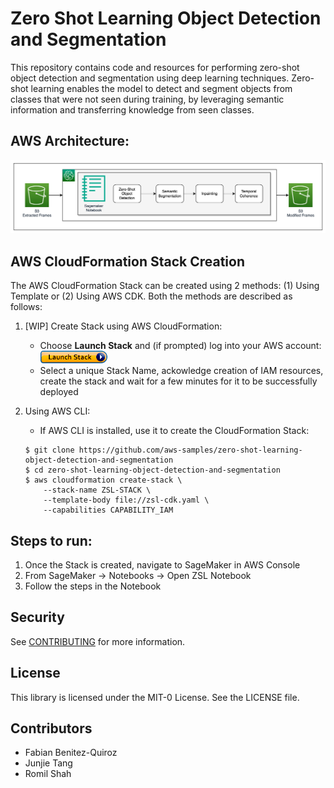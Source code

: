 # Zero Shot Learning Object Detection and Segmentation

This repository contains code and resources for performing zero-shot object detection and segmentation using deep learning techniques. Zero-shot learning enables the model to detect and segment objects from classes that were not seen during training, by leveraging semantic information and transferring knowledge from seen classes.

## AWS Architecture:
![AWSArchitecture](assets/AWSArchitecture.png)

## AWS CloudFormation Stack Creation
The AWS CloudFormation Stack can be created using 2 methods: (1) Using Template or (2) Using AWS CDK. Both the methods are described as follows:

1. [WIP] Create Stack using AWS CloudFormation:
    - Choose **Launch Stack** and (if prompted) log into your AWS account:
    [![Launch Stack](assets/LaunchStack.png)](https://console.aws.amazon.com/cloudformation/home#/stacks/create/review?templateURL=https://aws-blogs-artifacts-public.s3.amazonaws.com/artifacts/ML-13353/yolov8-pytorch-cfn-template.yaml)
    - Select a unique Stack Name, ackowledge creation of IAM resources, create the stack and wait for a few minutes for it to be successfully deployed

2. Using AWS CLI:
    - If AWS CLI is installed, use it to create the CloudFormation Stack:
    ```
    $ git clone https://github.com/aws-samples/zero-shot-learning-object-detection-and-segmentation
    $ cd zero-shot-learning-object-detection-and-segmentation
    $ aws cloudformation create-stack \
        --stack-name ZSL-STACK \
        --template-body file://zsl-cdk.yaml \
        --capabilities CAPABILITY_IAM
    ```

## Steps to run:
1. Once the Stack is created, navigate to SageMaker in AWS Console
2. From SageMaker -> Notebooks -> Open ZSL Notebook
3. Follow the steps in the Notebook

## Security
See [CONTRIBUTING](CONTRIBUTING.md#security-issue-notifications) for more information.

## License
This library is licensed under the MIT-0 License. See the LICENSE file.

## Contributors
- Fabian Benitez-Quiroz
- Junjie Tang
- Romil Shah
